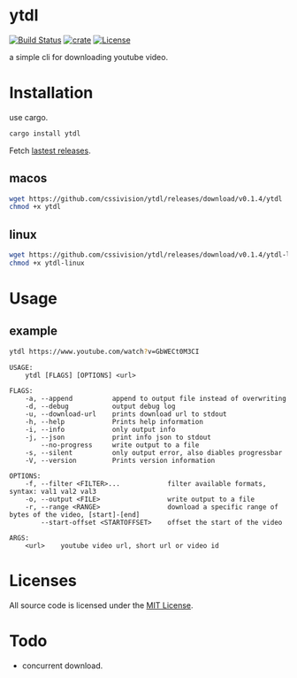 # ytdl
[![Build Status](https://img.shields.io/travis/cssivision/ytdl.svg?style=flat-square)](https://travis-ci.org/cssivision/ytdl)
[![crate](https://img.shields.io/crates/v/ytdl.svg)](https://crates.io/crates/ytdl)
[![License](http://img.shields.io/badge/license-mit-blue.svg)](https://github.com/cssivision/ytdl/blob/master/LICENSE)

a simple cli for downloading youtube video.

# Installation
use cargo.
```sh
cargo install ytdl
```

Fetch [lastest releases](https://github.com/cssivision/ytdl/releases).
## macos
```sh
wget https://github.com/cssivision/ytdl/releases/download/v0.1.4/ytdl
chmod +x ytdl
```
## linux
```sh
wget https://github.com/cssivision/ytdl/releases/download/v0.1.4/ytdl-linux
chmod +x ytdl-linux
```
# Usage
## example
```sh
ytdl https://www.youtube.com/watch?v=GbWECt0M3CI
```
```
USAGE:
    ytdl [FLAGS] [OPTIONS] <url>

FLAGS:
    -a, --append          append to output file instead of overwriting
    -d, --debug           output debug log
    -u, --download-url    prints download url to stdout
    -h, --help            Prints help information
    -i, --info            only output info
    -j, --json            print info json to stdout
        --no-progress     write output to a file
    -s, --silent          only output error, also diables progressbar
    -V, --version         Prints version information

OPTIONS:
    -f, --filter <FILTER>...            filter available formats, syntax: val1 val2 val3
    -o, --output <FILE>                 write output to a file
    -r, --range <RANGE>                 download a specific range of bytes of the video, [start]-[end]
        --start-offset <STARTOFFSET>    offset the start of the video

ARGS:
    <url>    youtube video url, short url or video id
```

# Licenses

All source code is licensed under the [MIT License](https://github.com/cssivision/ytdl/blob/master/LICENSE).

# Todo 
- concurrent download.

